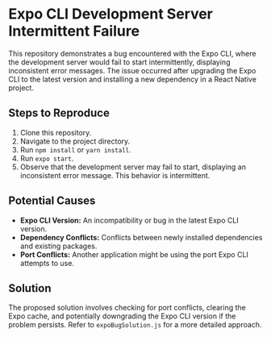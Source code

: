 # Expo CLI Development Server Intermittent Failure

This repository demonstrates a bug encountered with the Expo CLI, where the development server would fail to start intermittently, displaying inconsistent error messages. The issue occurred after upgrading the Expo CLI to the latest version and installing a new dependency in a React Native project.

## Steps to Reproduce

1. Clone this repository.
2. Navigate to the project directory.
3. Run `npm install` or `yarn install`.
4. Run `expo start`.
5. Observe that the development server may fail to start, displaying an inconsistent error message. This behavior is intermittent.

## Potential Causes

* **Expo CLI Version:** An incompatibility or bug in the latest Expo CLI version.
* **Dependency Conflicts:** Conflicts between newly installed dependencies and existing packages.
* **Port Conflicts:** Another application might be using the port Expo CLI attempts to use.

## Solution

The proposed solution involves checking for port conflicts, clearing the Expo cache, and potentially downgrading the Expo CLI version if the problem persists. Refer to `expoBugSolution.js` for a more detailed approach.